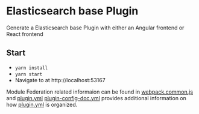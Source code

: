 # Elasticsearch base Plugin

Generate a Elasticsearch base Plugin with either an Angular frontend or React frontend

## Start

- ``yarn install``
- ``yarn start``
- Navigate to at http://localhost:53167

Module Federation related informaion can be found in [webpack.common.js](webpack/webpack.common.js) and [plugin.yml](src/main/resources/plugin.yml)
[plugin-config-doc.yml](src/main/resources/plugin-config-doc.yml) provides additional information on how [plugin.yml](src/main/resources/plugin.yml) is organized.

